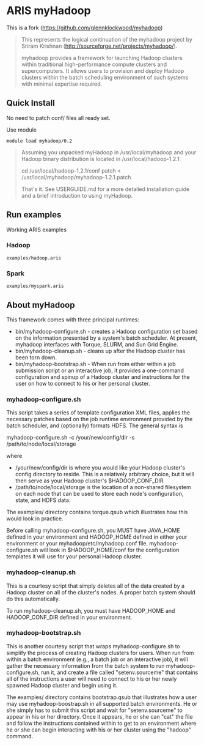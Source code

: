 # ARIS myHadoop
This is a fork (https://github.com/glennklockwood/myhadoop)

>This represents the logical continuation of the myhadoop project by Sriram 
>Krishnan (http://sourceforge.net/projects/myhadoop/).
>
>myhadoop provides a framework for launching Hadoop clusters within traditional 
>high-performance compute clusters and supercomputers.  It allows users to 
>provision and deploy Hadoop clusters within the batch scheduling environment of
>such systems with minimal expertise required.

## Quick Install
No need to patch conf/ files all ready set.

Use module
```
module load myhadoop/0.2
```

>Assuming you unpacked myHadoop in /usr/local/myhadoop and your Hadoop binary
>distribution is located in /usr/local/hadoop-1.2.1:
>
>    cd /usr/local/hadoop-1.2.1/conf
>    patch < /usr/local/myhadoop/myhadoop-1.2.1.patch
>
>That's it.  See USERGUIDE.md for a more detailed installation guide and a brief
>introduction to using myHadoop.

## Run examples

Working ARIS examples
### Hadoop

```
examples/hadoop.aris
```

### Spark

```
examples/myspark.aris
```

## About myHadoop
This framework comes with three principal runtimes:

* bin/myhadoop-configure.sh - creates a Hadoop configuration set based on the
  information presented by a system's batch scheduler.  At present, myhadoop
  interfaces with Torque, SLURM, and Sun Grid Engine.
* bin/myhadoop-cleanup.sh - cleans up after the Hadoop cluster has been torn
  down.
* bin/myhadoop-bootstrap.sh - When run from either within a job submission 
  script or an interactive job, it provides a one-command configuration and 
  spinup of a Hadoop cluster and instructions for the user on how to connect 
  to his or her personal cluster.

### myhadoop-configure.sh

This script takes a series of template configuration XML files, applies the 
necessary patches based on the job runtime environment provided by the batch
scheduler, and (optionally) formats HDFS.  The general syntax is

myhadoop-configure.sh -c /your/new/config/dir -s /path/to/node/local/storage

where
  * /your/new/config/dir is where you would like your Hadoop cluster's config
    directory to reside.  This is a relatively arbitrary choice, but it will 
    then serve as your Hadoop cluster's $HADOOP_CONF_DIR
  * /path/to/node/local/storage is the location of a non-shared filesystem on
    each node that can be used to store each node's configuration, state, and
    HDFS data.

The examples/ directory contains torque.qsub which illustrates how this
would look in practice.

Before calling myhadoop-configure.sh, you MUST have JAVA_HOME defined in your 
environment and HADOOP_HOME defined in either your environment or your
myhadoop/etc/myhadoop.conf file.  myhadoop-configure.sh will look in 
$HADOOP_HOME/conf for the configuration templates it will use for your personal
Hadoop cluster.

### myhadoop-cleanup.sh

This is a courtesy script that simply deletes all of the data created by a
Hadoop cluster on all of the cluster's nodes.  A proper batch system should do
this automatically.

To run myhadoop-cleanup.sh, you must have HADOOP_HOME and HADOOP_CONF_DIR
defined in your environment.

### myhadoop-bootstrap.sh

This is another courtesy script that wraps myhadoop-configure.sh to simplify
the process of creating Hadoop clusters for users.  When run from within a
batch environment (e.g., a batch job or an interactive job), it will gather
the necessary information from the batch system to run myhadoop-configure.sh,
run it, and create a file called "setenv.sourceme" that contains all of the
instructions a user will need to connect to his or her newly spawned Hadoop
cluster and begin using it.

The examples/ directory contains bootstrap.qsub that illustrates how a user may 
use myhadoop-boostrap.sh in all supported batch environments.  He or she simply
has to submit this script and wait for "setenv.sourceme" to appear in his or 
her directory.  Once it appears, he or she can "cat" the file and follow the 
instructions contained within to get to an environment where he or she can 
begin interacting with his or her cluster using the "hadoop" command.
